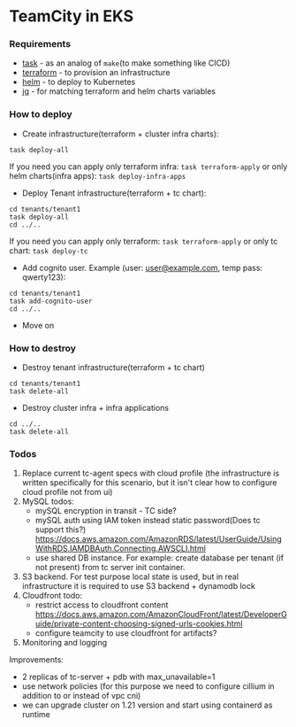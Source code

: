 # TeamCity in EKS

### Requirements

- [task](https://taskfile.dev/) - as an analog of `make`(to make something like CICD)
- [terraform](https://http://terraform.io/) - to provision an infrastructure
- [helm](https://helm.sh/) - to deploy to Kubernetes
- [jq](https://github.com/stedolan/jq) - for matching terraform and helm charts variables

### How to deploy

- Create infrastructure(terraform + cluster infra charts):
```shell
task deploy-all
```
If you need you can apply only terraform infra: `task terraform-apply` or only helm charts(infra apps): `task deploy-infra-apps`  

- Deploy Tenant infrastructure(terraform + tc chart): 
```shell
cd tenants/tenant1
task deploy-all
cd ../..
```
If you need you can apply only terraform: `task terraform-apply` or only tc chart: `task deploy-tc`  

- Add cognito user. Example (user: user@example.com, temp pass: qwerty123):
```shell
cd tenants/tenant1
task add-cognito-user
cd ../..
```

- Move on

### How to destroy

- Destroy tenant infrastructure(terraform + tc chart)
```shell
cd tenants/tenant1
task delete-all
```
- Destroy cluster infra + infra applications
```
cd ../..
task delete-all
```

### Todos
1. Replace current tc-agent specs with cloud profile (the infrastructure is written specifically for this scenario, but it isn't clear how to configure cloud profile not from ui)
2. MySQL todos:
   - mySQL encryption in transit - TC side? 
   - mySQL auth using IAM token instead static password(Does tc support this?)
   https://docs.aws.amazon.com/AmazonRDS/latest/UserGuide/UsingWithRDS.IAMDBAuth.Connecting.AWSCLI.html
   - use shared DB instance. For example: create database per tenant (if not present) from tc server init container.
3. S3 backend. For test purpose local state is used, but in real infrastructure it is required to use S3 backend + dynamodb lock
4. Cloudfront todo: 
   - restrict access to cloudfront content https://docs.aws.amazon.com/AmazonCloudFront/latest/DeveloperGuide/private-content-choosing-signed-urls-cookies.html
   - configure teamcity to use cloudfront for artifacts?
5. Monitoring and logging

Improvements:
- 2 replicas of tc-server + pdb with max_unavailable=1
- use network policies (for this purpose we need to configure cillium in addition to or instead of vpc cni)
- we can upgrade cluster on 1.21 version and start using containerd as runtime 
